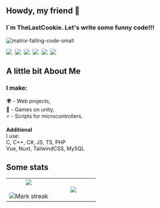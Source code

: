 ## Howdy, my friend 👋
### I`m TheLastCookie. Let's write some funny code!!!
![matrix-falling-code-small](https://github.com/user-attachments/assets/724b4b23-3ca2-4145-a1d2-a7f9521c63a4)

<!--
**TheLastCookie-404/TheLastCookie-404** is a ✨ _special_ ✨ repository because its `README.md` (this file) appears on your GitHub profile.

Here are some ideas to get you started:

- 🔭 I’m currently working on ...
- 🌱 I’m currently learning ...
- 👯 I’m looking to collaborate on ...
- 🤔 I’m looking for help with ...
- 💬 Ask me about ...
- 📫 How to reach me: ...
- 😄 Pronouns: ...
- ⚡ Fun fact: ...
-->
<div>
  <img src="https://img.shields.io/badge/C-00599C?logo=c&logoColor=white">&nbsp;
  <img src="https://img.shields.io/badge/C++-%2300599C.svg?logo=c%2B%2B&logoColor=white">&nbsp;
  <img src="https://img.shields.io/badge/.NET-512BD4?logo=dotnet&logoColor=fff">&nbsp;
  <img src="https://img.shields.io/badge/JavaScript-F7DF1E?logo=javascript&logoColor=000">&nbsp;
  <img src="https://img.shields.io/badge/TypeScript-3178C6?logo=typescript&logoColor=fff">&nbsp;
  <img src="https://img.shields.io/badge/Laravel-%23FF2D20.svg?logo=laravel&logoColor=white">&nbsp;
</div>

<h2>A little bit About Me</h2>
<div>
  <p>
    <h3>I make:</strong> </h3>
    🌍 - Web projects, <br>
    👾 - Games on unity, <br>
    ⚡ - Scripts for microcontrollers. <br>
  </p>
  <p>
    <strong>Additional</strong> <br>
    I use: <br>
    C, C++, C#, JS, TS, PHP <br>
    Vue, Nuxt, TailwindCSS, MySQL
  </p>
</div>

<h2>Some stats</h2>
<!-- <div https://github-readme-stats.vercel.app/api/top-langs/?username=TheLastCookie-404&layout=compact&theme=dark>
<img align="left" src="https://github-readme-stats.vercel.app/api/top-langs/?username=TheLastCookie-404&layout=compact&theme=dark" alt="Top Languages Card"></div>
<img align="right" src="https://readme-stats-fork-mauve.vercel.app/api/?username=TheLastCookie-404&amp;theme=dark&amp;show_icons=true&amp;count_private=true" class="EditorPreview_align-center__Q9vjk undefined"> -->

<table>
  <tbody>
    <tr style="border:none">
      <td width="50%" align="center">
        <img align="center" src="https://readme-stats-fork-mauve.vercel.app/api/?username=TheLastCookie-404&theme=dark&show_icons=true&count_private=true"><br><br>
        <img alt="Mark streak" src="https://github-readme-streak-stats-five-roan.vercel.app?user=TheLastCookie-404&theme=dark">
      </td>
      <td width="50%" align="center">
        <img align="center" src="https://readme-stats-fork-mauve.vercel.app/api/top-langs/?username=TheLastCookie-404&theme=dark&hide_border=false&no-bg=true&no-frame=true&langs_count=6">
      </td>
    </tr>
  </tbody>
</table>

<!--
<h2 align="center">📫 Connect with me</h2>
<p align="center">🔗 LinkedIn: <a href="https://www.linkedin.com/in/johndoe" target="_blank">John Doe</a></p>
-->
